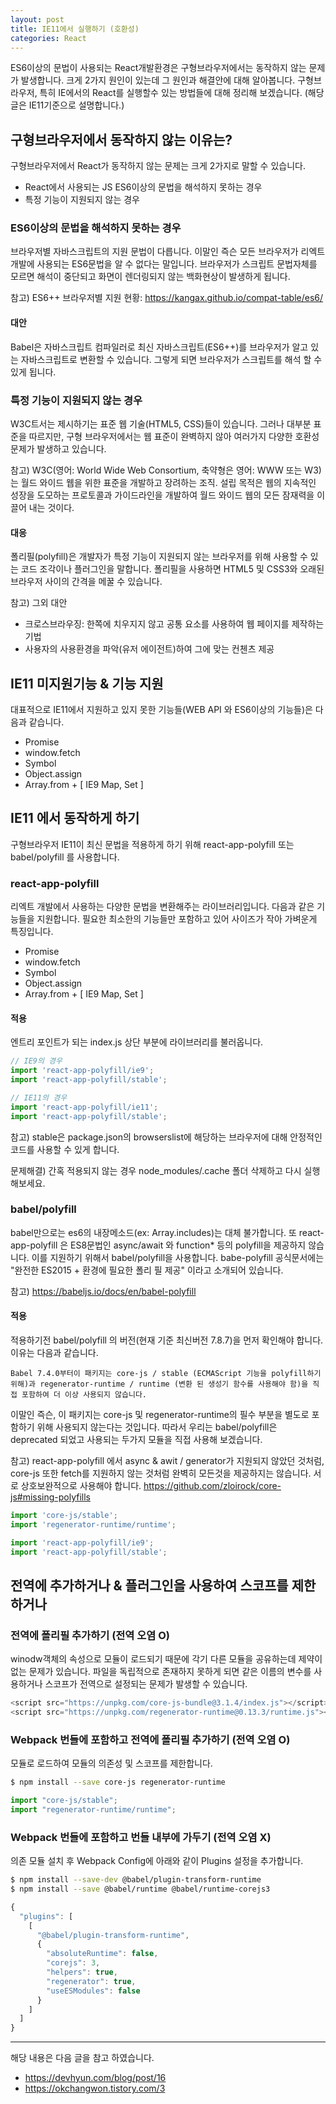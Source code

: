 ```yaml
---
layout: post
title: IE11에서 실행하기 (호환성)
categories: React
---
```


ES6이상의 문법이 사용되는 React개발환경은 구형브라우저에서는 동작하지 않는 문제가 발생합니다. 크게 2가지 원인이 있는데 그 원인과 해결안에 대해 알아봅니다. 구형브라우저, 특히 IE에서의 React를 실행할수 있는 방법들에 대해 정리해 보겠습니다. (해당글은 IE11기준으로 설명합니다.)


## 구형브라우저에서 동작하지 않는 이유는?
구형브라우저에서 React가 동작하지 않는 문제는 크게 2가지로 말할 수 있습니다.
- React에서 사용되는 JS ES6이상의 문법을 해석하지 못하는 경우
- 특정 기능이 지원되지 않는 경우

### ES6이상의 문법을 해석하지 못하는 경우
브라우저별 자바스크립트의 지원 문법이 다릅니다. 이말인 즉슨 모든 브라우저가 리엑트개발에 사용되는 ES6문법을 알 수 없다는 말입니다. 브라우저가 스크립트 문법자체를 모르면 해석이 중단되고 화면이 렌더링되지 않는 백화현상이 발생하게 됩니다. 

참고) ES6++ 브라우저별 지원 현황: https://kangax.github.io/compat-table/es6/

#### 대안
Babel은 자바스크립트 컴파일러로 최신 자바스크립트(ES6++)를 브라우저가 알고 있는 자바스크립트로 변환할 수 있습니다. 그렇게 되면 브라우저가 스크립트를 해석 할 수 있게 됩니다.

### 특정 기능이 지원되지 않는 경우
W3C트서는 제시하기는 표준 웹 기술(HTML5, CSS)들이 있습니다. 그러나 대부분 표준을 따르지만, 구형 브라우저에서는 웹 표준이 완벽하지 않아 여러가지 다양한 호환성 문제가 발생하고 있습니다. 

참고) W3C(영어: World Wide Web Consortium, 축약형은 영어: WWW 또는 W3)는 월드 와이드 웹을 위한 표준을 개발하고 장려하는 조직. 설립 목적은 웹의 지속적인 성장을 도모하는 프로토콜과 가이드라인을 개발하여 월드 와이드 웹의 모든 잠재력을 이끌어 내는 것이다.

#### 대응
폴리필(polyfill)은 개발자가 특정 기능이 지원되지 않는 브라우저를 위해 사용할 수 있는 코드 조각이나 플러그인을 말합니다. 폴리필을 사용하면 HTML5 및 CSS3와 오래된 브라우저 사이의 간격을 메꿀 수 있습니다.

참고) 그외 대안
- 크로스브라우징: 한쪽에 치우지지 않고 공통 요소를 사용하여 웹 페이지를 제작하는 기법
- 사용자의 사용환경을 파악(유저 에이전트)하여 그에 맞는 컨첸츠 제공


## IE11 미지원기능 & 기능 지원

대표적으로 IE11에서 지원하고 있지 못한 기능들(WEB API 와 ES6이상의 기능들)은 다음과 같습니다. 

- Promise
- window.fetch
- Symbol
- Object.assign
- Array.from + [ IE9 Map, Set ]


## IE11 에서 동작하게 하기
구형브라우저 IE11이 최신 문법을 적용하게 하기 위해 react-app-polyfill 또는 babel/polyfill 를 사용합니다. 

### react-app-polyfill
리엑트 개발에서 사용하는 다양한 문법을 변환해주는 라이브러리입니다. 다음과 같은 기능들을 지원합니다. 필요한 최소한의 기능들만 포함하고 있어 사이즈가 작아 가벼운게 특징입니다.

- Promise
- window.fetch
- Symbol
- Object.assign
- Array.from + [ IE9 Map, Set ]

#### 적용
엔트리 포인트가 되는 index.js 상단 부분에 라이브러리를 불러옵니다.


```js
// IE9의 경우
import 'react-app-polyfill/ie9';
import 'react-app-polyfill/stable';

// IE11의 경우
import 'react-app-polyfill/ie11';
import 'react-app-polyfill/stable';
```

참고) stable은 package.json의 browserslist에 해당하는 브라우저에 대해 안정적인 코드를 사용할 수 있게 합니다.

문제해결) 간혹 적용되지 않는 경우 node_modules/.cache 폴더 삭제하고 다시 실행해보세요.

### babel/polyfill
babel만으로는 es6의 내장메소드(ex: Array.includes)는 대체 불가합니다. 또 react-app-polyfill 은 ES8문법인 async/await 와 function* 등의 polyfill을 제공하지 않습니다. 이를 지원하기 위해서 babel/polyfill을 사용합니다. babe-polyfill 공식문서에는 "완전한 ES2015 + 환경에 필요한 폴리 필 제공" 이라고 소개되어 있습니다.

참고) https://babeljs.io/docs/en/babel-polyfill


#### 적용
적용하기전 babel/polyfill 의 버전(현재 기준 최신버전 7.8.7)을 먼저 확인해야 합니다. 이유는 다음과 같습니다.

```
Babel 7.4.0부터이 패키지는 core-js / stable (ECMAScript 기능을 polyfill하기 위해)과 regenerator-runtime / runtime (변환 된 생성기 함수를 사용해야 함)을 직접 포함하여 더 이상 사용되지 않습니다.
```

이말인 즉슨, 이 패키지는 core-js 및 regenerator-runtime의 필수 부분을 별도로 포함하기 위해 사용되지 않는다는 것입니다. 따라서 우리는 babel/polyfill은 deprecated 되었고 사용되는 두가지 모듈을 직접 사용해 보겠습니다.

참고) react-app-polyfill 에서 async & awit / generator가 지원되지 않았던 것처럼, core-js 또한 fetch를 지원하지 않는 것처럼 완벽히 모든것을 제공하지는 않습니다. 서로 상호보완적으로 사용해야 합니다.
https://github.com/zloirock/core-js#missing-polyfills

```js
import 'core-js/stable';
import 'regenerator-runtime/runtime';

import 'react-app-polyfill/ie9';
import 'react-app-polyfill/stable';
```

## 전역에 추가하거나 & 플러그인을 사용하여 스코프를 제한하거나

### 전역에 폴리필 추가하기 (전역 오염 O)
winodw객체의 속성으로 모듈이 로드되기 때문에 각기 다른 모듈을 공유하는데 제약이 없는 문제가 있습니다. 파일을 독립적으로 존재하지 못하게 되면 같은 이름의 변수를 사용하거나 스코프가 전역으로 설정되는 문제가 발생할 수 있습니다.

```js
<script src="https://unpkg.com/core-js-bundle@3.1.4/index.js"></script>
<script src="https://unpkg.com/regenerator-runtime@0.13.3/runtime.js"></script>
```

### Webpack 번들에 포함하고 전역에 폴리필 추가하기 (전역 오염 O)
모듈로 로드하여 모듈의 의존성 및 스코프를 제한합니다.

```sh
$ npm install --save core-js regenerator-runtime
```

```js
import "core-js/stable";
import "regenerator-runtime/runtime";
```

### Webpack 번들에 포함하고 번들 내부에 가두기 (전역 오염 X)

의존 모듈 설치 후 Webpack Config에 아래와 같이 Plugins 설정을 추가합니다.

```sh
$ npm install --save-dev @babel/plugin-transform-runtime
$ npm install --save @babel/runtime @babel/runtime-corejs3
```

```js
{
  "plugins": [
    [
      "@babel/plugin-transform-runtime",
      {
        "absoluteRuntime": false,
        "corejs": 3,
        "helpers": true,
        "regenerator": true,
        "useESModules": false
      }
    ]
  ]
}
```


---

해당 내용은 다음 글을 참고 하였습니다.

- https://devhyun.com/blog/post/16
- https://okchangwon.tistory.com/3